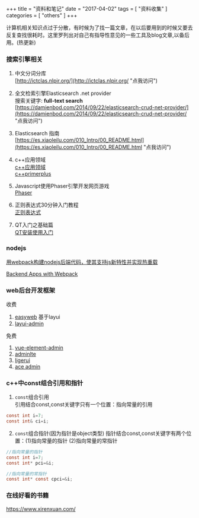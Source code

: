 +++
title = "资料和笔记"
date = "2017-04-02"
tags = [ "资料收集" ]
categories = [ "others" ]
+++

计算机相关知识点过于分散，有时候为了找一篇文章，在以后要用到的时候又要去反复查找很耗时。这里罗列出对自己有指导性意见的一些工具及blog文章,以备后用。(热更新)
<!--more-->
### 搜索引擎相关

1. 中文分词分库  
[http://ictclas.nlpir.org/](http://ictclas.nlpir.org/ "点我访问")

2. 全文检索引擎Elasticsearch .net provider  
搜索关键字: **full-text search**  
[https://damienbod.com/2014/09/22/elasticsearch-crud-net-provider/](https://damienbod.com/2014/09/22/elasticsearch-crud-net-provider/ "点我访问")

3. Elasticsearch 指南  
[https://es.xiaoleilu.com/010_Intro/00_README.html](https://es.xiaoleilu.com/010_Intro/00_README.html "点我访问")

4. c++应用领域  
[c++应用领域](http://www.cnblogs.com/duguochao/p/4528001.html "点我访问")  
[c++primerplus](http://faculty.euc.ac.cy/scharalambous/csc132/books/c%2B%2B_book%201.pdf "点我访问")  

5. Javascript使用Phaser引擎开发网页游戏  
[Phaser](https://mozdevs.github.io/html5-games-workshop/en/guides/platformer/start-here/ "点我访问")

6. 正则表达式30分钟入门教程  
[正则表达式](http://deerchao.net/tutorials/regex/regex.htm '点我访问')

7. QT入门之基础篇    
[QT安装使用入门](https://www.cnblogs.com/lxmwb/p/6352220.html '点我访问')

### nodejs
[用webpack构建nodejs后端代码，使其支持js新特性并实现热重载](https://zhuanlan.zhihu.com/p/20782320 "点我访问")

[Backend Apps with Webpack](http://jlongster.com/Backend-Apps-with-Webpack--Part-I "点我访问")

### web后台开发框架

收费

1. [easyweb](https://www.easyweb.vip/index "点我访问") 基于layui
2. [layui-admin](https://www.layui.com/admin/ '点我访问')

免费

1. [vue-element-admin](https://panjiachen.github.io/vue-element-admin-site/zh/guide/ '点我访问')
2. [adminlte](https://adminlte.io/ '点我访问')
3. [ligerui](http://www.ligerui.com/ '点我访问')
4. [ace admin](https://github.com/bopoda/ace '点我访问')

### c++中const组合引用和指针

1. `const`组合引用    
引用结合const,const关键字只有一个位置：指向常量的引用

```c
const int i=7;
const int& ci=i;
```

2. `const`组合指针(因为指针是object类型)
指针结合const,const关键字有两个位置：(1)指向常量的指针 (2)指向常量的常指针

```c
//指向常量的指针
const int i=7;
const int* pci=&i;

//指向常量的常指针
const int* const cpci=&i;
```

### 在线好看的书籍

<https://www.xirenxuan.com/>
